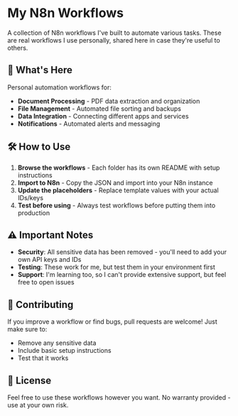 # My N8n Workflows

A collection of N8n workflows I've built to automate various tasks. These are real workflows I use personally, shared here in case they're useful to others.

## 🚀 What's Here

Personal automation workflows for:
- **Document Processing** - PDF data extraction and organization
- **File Management** - Automated file sorting and backups
- **Data Integration** - Connecting different apps and services
- **Notifications** - Automated alerts and messaging

## 🛠️ How to Use

1. **Browse the workflows** - Each folder has its own README with setup instructions
2. **Import to N8n** - Copy the JSON and import into your N8n instance
3. **Update the placeholders** - Replace template values with your actual IDs/keys
4. **Test before using** - Always test workflows before putting them into production

## ⚠️ Important Notes

- **Security**: All sensitive data has been removed - you'll need to add your own API keys and IDs
- **Testing**: These work for me, but test them in your environment first
- **Support**: I'm learning too, so I can't provide extensive support, but feel free to open issues

## 🤝 Contributing

If you improve a workflow or find bugs, pull requests are welcome! Just make sure to:
- Remove any sensitive data
- Include basic setup instructions
- Test that it works

## 📄 License

Feel free to use these workflows however you want. No warranty provided - use at your own risk.
